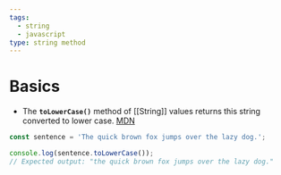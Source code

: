 ```yaml
---
tags:
  - string
  - javascript
type: string method
---
```

# Basics
- The **`toLowerCase()`** method of [[String]] values returns this string converted to lower case. [MDN](https://developer.mozilla.org/en-US/docs/Web/JavaScript/Reference/Global_Objects/String/toLowerCase)
```javascript
const sentence = 'The quick brown fox jumps over the lazy dog.';

console.log(sentence.toLowerCase());
// Expected output: "the quick brown fox jumps over the lazy dog."

```
